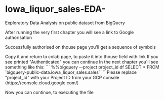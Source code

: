 # Iowa_liquor_sales-EDA-
Exploratory Data Analysis on public dataset from BigQuery

<p>After running the very first chapter you will see a link to Google authorisation</p>
<p>Successfully authorised on thouse page you'll get a sequence of symbols</p>
Copy it and return to colab page, to paste it into thouse field with link
If you see printed "Authenticated" you can continue
In the next chapter you'll see something like this:
      ```    
      %%bigquery --project project_id df
      SELECT 
        *
      FROM `bigquery-public-data.iowa_liquor_sales.sales`
      ```
Please replace "project_id" with your Project ID from your GCP console (https://console.cloud.google.com/)

Now you can continue, to executing the file

